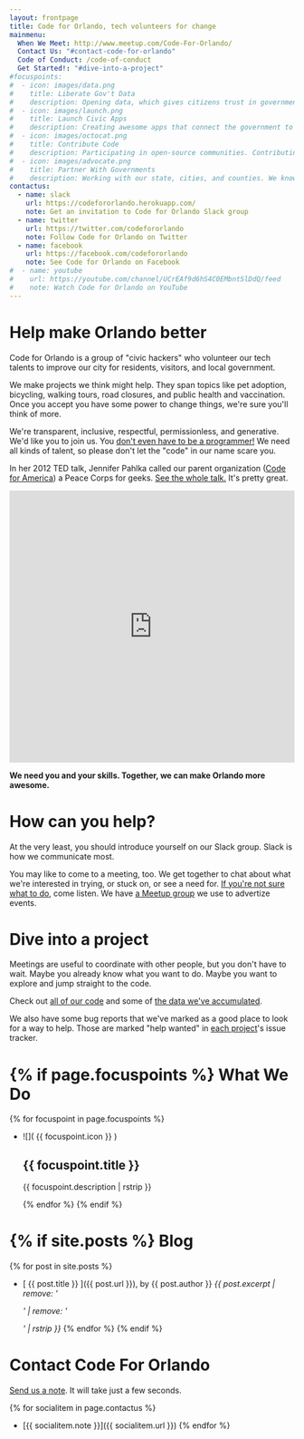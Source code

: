 ```yaml
---
layout: frontpage
title: Code for Orlando, tech volunteers for change
mainmenu:
  When We Meet: http://www.meetup.com/Code-For-Orlando/
  Contact Us: "#contact-code-for-orlando"
  Code of Conduct: /code-of-conduct
  Get Started!: "#dive-into-a-project"
#focuspoints:
#  - icon: images/data.png
#    title: Liberate Gov't Data
#    description: Opening data, which gives citizens trust in government, smoothes processes, and aids the economy.
#  - icon: images/launch.png
#    title: Launch Civic Apps
#    description: Creating awesome apps that connect the government to citizens.
#  - icon: images/octocat.png
#    title: Contribute Code
#    description: Participating in open-source communities. Contributing all our code to other CfA brigades.
#  - icon: images/advocate.png
#    title: Partner With Governments
#    description: Working with our state, cities, and counties. We know we can't do it alone.
contactus:
  - name: slack
    url: https://codefororlando.herokuapp.com/
    note: Get an invitation to Code for Orlando Slack group
  - name: twitter
    url: https://twitter.com/codefororlando
    note: Follow Code for Orlando on Twitter
  - name: facebook
    url: https://facebook.com/codefororlando
    note: See Code for Orlando on Facebook
#  - name: youtube
#    url: https://youtube.com/channel/UCrEAf9d6hS4C0EMbntSlDdQ/feed
#    note: Watch Code for Orlando on YouTube
---
```


Help make Orlando better
========================

Code for Orlando is a group of "civic hackers" who volunteer our tech
talents to improve our city for residents, visitors, and local government.

We make projects we think might help. They span topics like pet adoption,
bicycling, walking tours, road closures, and public health and vaccination.
Once you accept you have some power to change things, we're sure
you'll think of more.

We're transparent, inclusive, respectful, permissionless, and generative.  We'd like you to join us. You
[don't even have to be a programmer!](/2015/07/30/flags/) We
need all kinds of talent, so please don't let the "code" in our name scare you.

In her 2012 TED talk, Jennifer Pahlka called our parent organization 
([Code for America](https://www.codeforamerica.org/about/values/)) a
Peace Corps for geeks. 
<span class="videoframe"><a href="http://www.ted.com/talks/jennifer_pahlka_coding_a_better_government">See the whole talk.</a> It's pretty great.</span><!--- link to video shows up only when narrow screen -->

<iframe class="videoframe" src="https://embed-ssl.ted.com/talks/jennifer_pahlka_coding_a_better_government.html" width="100%" height="480" frameborder="0" scrolling="no" webkitAllowFullScreen mozallowfullscreen allowFullScreen></iframe><!--- embedded video shows up only on wide screen -->

**We need you and your skills. Together, we can make Orlando more awesome.**

How can you help?
=================

At the very least, you should introduce yourself on our Slack group. Slack is how we communicate
most. <span class="attention-block"><script async defer src="https://codefororlando.herokuapp.com/slackin.js?large"></script></span>

You may like to come to a meeting, too. We get together to chat about what we're
interested in trying, or stuck on, or see a need for.
[If you're not sure what to do](/2016/02/01/your-first-hacknight/), come listen. We have 
[a Meetup group](http://www.meetup.com/Code-For-Orlando/) 
we use to advertize events.

<ul id="upcoming-meetup-events"></ul><!--- This is programatically filled. -->


Dive into a project
===================

Meetings are useful to coordinate with other people, but you don't have to wait.
Maybe you already know what you want to do. Maybe you want to explore and jump
straight to the code. 

Check out [all of our code](https://github.com/cforlando/) and some of 
[the data we've accumulated](https://brigades.opendatanetwork.com/brigade?brigade=Code%20for%20Orlando).

We also have some bug reports that we've marked as a good place to look for a
way to help. Those are marked "help wanted" in 
[each project](https://github.com/cforlando/)'s issue tracker.

<ul id="help-needed-bugs"></ul><!--- This is programatically filled. -->


{% if page.focuspoints %}
What We Do
==========

{% for focuspoint in page.focuspoints %}
+ ![]( {{ focuspoint.icon }} ) <h2>{{ focuspoint.title }}</h2> <p>{{ focuspoint.description | rstrip }}</p>
{% endfor %}
{% endif %}

{% if site.posts %}
Blog
====

{% for post in site.posts %}
+ [ {{ post.title }} ]({{ post.url }}), by {{ post.author }} *{{ post.excerpt | remove: '<p>' | remove: '</p>' | rstrip }}*
{% endfor %}
{% endif %}


Contact Code For Orlando
========================

<p><a href="https://cmiller407.typeform.com/to/jh2LKo" data-mode="1" target="_blank">Send us a note</a>. It will take just a few seconds.</p>
<script type="text/javascript">(function(){var qs,js,q,s,d=document,gi=d.getElementById,ce=d.createElement,gt=d.getElementsByTagName,id='typef_orm',b='https://s3-eu-west-1.amazonaws.com/share.typeform.com/';if(!gi.call(d,id)){js=ce.call(d,'script');js.id=id;js.src=b+'share.js';q=gt.call(d,'script')[0];q.parentNode.insertBefore(js,q)}id=id+'_';if(!gi.call(d,id)){qs=ce.call(d,'link');qs.rel='stylesheet';qs.id=id;qs.href=b+'share-button.css';s=gt.call(d,'head')[0];s.appendChild(qs,s)}})()</script>

{% for socialitem in page.contactus %}
+ [{{ socialitem.note }}]({{ socialitem.url }})
{% endfor %}

